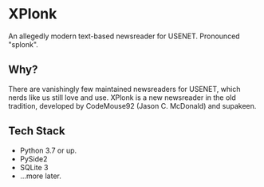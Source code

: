 # XPlonk

An allegedly modern text-based newsreader for USENET. Pronounced "splonk".

## Why?

There are vanishingly few maintained newsreaders for USENET, which nerds like us still love and use. XPlonk is a new newsreader in the old tradition, developed by CodeMouse92 (Jason C. McDonald) and supakeen.

## Tech Stack

* Python 3.7 or up.
* PySide2
* SQLite 3
* ...more later.
